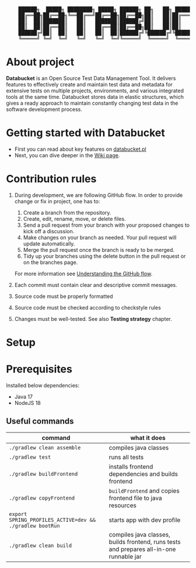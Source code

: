 <pre>
    ██████╗  █████╗ ████████╗ █████╗ ██████╗ ██╗   ██╗ ██████╗██╗  ██╗███████╗████████╗    ██████╗
    ██╔══██╗██╔══██╗╚══██╔══╝██╔══██╗██╔══██╗██║   ██║██╔════╝██║ ██╔╝██╔════╝╚══██╔══╝    ╚════██╗
    ██║  ██║███████║   ██║   ███████║██████╔╝██║   ██║██║     █████╔╝ █████╗     ██║        █████╔╝
    ██║  ██║██╔══██║   ██║   ██╔══██║██╔══██╗██║   ██║██║     ██╔═██╗ ██╔══╝     ██║        ╚═══██╗
    ██████╔╝██║  ██║   ██║   ██║  ██║██████╔╝╚██████╔╝╚██████╗██║  ██╗███████╗   ██║       ██████╔╝
    ╚═════╝ ╚═╝  ╚═╝   ╚═╝   ╚═╝  ╚═╝╚═════╝  ╚═════╝  ╚═════╝╚═╝  ╚═╝╚══════╝   ╚═╝       ╚═════╝
</pre>

# About project

**Databucket** is an Open Source Test Data Management Tool. It delivers features to effectively create and maintain test data and metadata for extensive tests on multiple projects, environments, and various integrated tools at the same time. Databucket stores data in elastic structures, which gives a ready approach to maintain constantly changing test data in the software development process.

# Getting started with Databucket
* First you can read about key features on [databucket.pl](https://databucket.pl)
* Next, you can dive deeper in the [Wiki page](https://github.com/databucket/databucket-server/wiki).

# Contribution rules

1. During development, we are following GitHub flow. In order to provide change or fix in project, one has to:

    1. Create a branch from the repository.
    2. Create, edit, rename, move, or delete files.
    3. Send a pull request from your branch with your proposed changes to kick off a discussion.
    4. Make changes on your branch as needed. Your pull request will update automatically.
    5. Merge the pull request once the branch is ready to be merged.
    6. Tidy up your branches using the delete button in the pull request or on the branches page.

   For more information see [Understanding the GitHub flow](https://guides.github.com/introduction/flow/).

2. Each commit must contain clear and descriptive commit messages.

3. Source code must be properly formatted

   [//]: # (TODO add more info once formatter is defined and added to the code)

4. Source code must be checked according to checkstyle rules

   [//]: # (TODO add more info once formatter is defined and added to the code)

5. Changes must be well-tested. See also **Testing strategy** chapter.

# Setup

# Prerequisites

Installed below dependencies:

- Java 17
- NodeJS 18

## Useful commands

| command                                                  | what it does                                                                            |
|----------------------------------------------------------|-----------------------------------------------------------------------------------------| 
| `./gradlew clean assemble`                               | compiles java classes                                                                   |
| `./gradlew test`                                         | runs all tests                                                                          |
| `./gradlew buildFrontend`                                | installs frontend dependencies and builds frontend                                      |
| `./gradlew copyFrontend`                                 | `buildFrontend` and copies frontend file to java resources                              |
| `export SPRING_PROFILES_ACTIVE=dev && ./gradlew bootRun` | starts app with dev profile                                                             |
| `./gradlew clean build`                                  | compiles java classes, builds frontend, runs tests and prepares all-in-one runnable jar |


